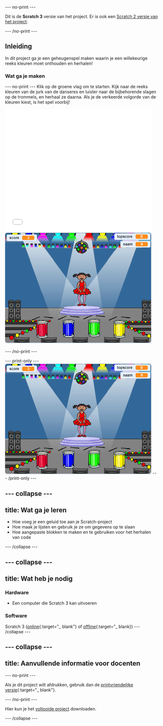 \--- no-print \---

Dit is de **Scratch 3** versie van het project. Er is ook een [Scratch 2 versie van het project](https://projects.raspberrypi.org/en/projects/memory-scratch2).

\--- /no-print \---

## Inleiding

In dit project ga je een geheugenspel maken waarin je een willekeurige reeks kleuren moet onthouden en herhalen!

### Wat ga je maken

\--- no-print \--- Klik op de groene vlag om te starten. Kijk naar de reeks kleuren van de jurk van de danseres en luister naar de bijbehorende slagen op de trommels, en herhaal ze daarna. Als je de verkeerde volgorde van de kleuren kiest, is het spel voorbij!

<div class="scratch-preview">
  <iframe allowtransparency="true" width="485" height="402" src="//scratch.mit.edu/projects/embed/284452634/?autostart=false" frameborder="0" allowfullscreen scrolling="no" mark="crwd-mark"></iframe> <img src="images/screenshot.png" />
</div>

\--- /no-print \---

\--- print-only \--- ![screenshot of finished game](images/screenshot.png) \--- /print-only \---

## \--- collapse \---

## title: Wat ga je leren

+ Hoe voeg je een geluid toe aan je Scratch-project
+ Hoe maak je lijsten en gebruik je ze om gegevens op te slaan
+ Hoe aangepaste blokken te maken en te gebruiken voor het herhalen van code

\--- /collapse \---

## \--- collapse \---

## title: Wat heb je nodig

### Hardware

+ Een computer die Scratch 3 kan uitvoeren

### Software

Scratch 3 ([online](https://rpf.io/scratchon){:target="_ blank"} of [offline](https://rpf.io/scratchoff){:target="_ blank}) \--- /collapse \---

## \--- collapse \---

## title: Aanvullende informatie voor docenten

\--- no-print \---

Als je dit project wilt afdrukken, gebruik dan de [printvriendelijke versie](https://projects.raspberrypi.org/en/projects/memory/print){:target="_ blank"}.

\--- /no-print \---

Hier kun je het [voltooide project](http://rpf.io/p/en/memory-get) downloaden.

\--- /collapse \---